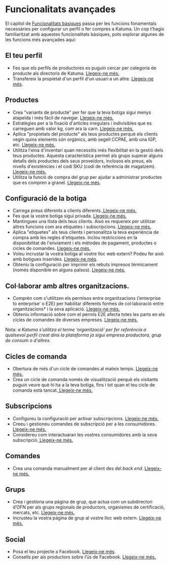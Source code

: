 # Funcionalitats avançades

El capítol de [Funcionalitats bàsiques](https://guia.katuma.org/basic-features) passa per les funcions fonamentals necessàries per configurar un perfil o fer compres a Katuma. Un cop t’hagis familiaritzat amb aquestes funcionalitats bàsiques, pots explorar algunes de les funcions més avançades aquí:

## El teu perfil

* Fes que els perfils de productores es puguin cercar per categoria de producte als directoris de Katuma. [Llegeix-ne més.](https://guia.katuma.org/funcionalitats-avancades/el-teu-perfil/fer-un-perfil-de-productora-cercable-per-categoria-de-producte)
* Transfereix la propietat d'un perfil d'un usuari a un altre. [Llegeix-ne més](https://guia.katuma.org/funcionalitats-avancades/el-teu-perfil/transferir-la-propietat-del-perfil).

## Productes

* Crea "variants de producte" per fer que la teva botiga sigui menys atapeïda i més fàcil de navegar. [Llegeix-ne més.](https://guia.katuma.org/funcionalitats-avancades/productes/variants-de-productes)
* Estratègies per a la fixació d'articles irregulars i indivisibles que es carreguen amb valor kg, com ara la carn. [Llegeix-ne més.](https://guia.katuma.org/funcionalitats-avancades/productes/posar-preu-a-productes-indivisibles-o-irregulars)
* Aplica "propietats del producte" als teus productes perquè els clients vegin quins elements són orgànics, amb segell CCPAE, amb una IGP, etc. [Llegeix-ne més.](https://guia.katuma.org/funcionalitats-avancades/productes/propietats-dels-productes)
* Utilitza l'eina d'inventari quan necessitis més flexibilitat en la gestió dels teus productes. Aquesta característica permet als grups superar alguns detalls dels productes dels seus proveïdors, inclosos els preus, els nivells d'existències i el codi SKU (codi de referència de magatzem).[ Llegeix-ne més.](https://guia.katuma.org/funcionalitats-avancades/productes/eina-dinventari)
* Utilitza la funció de compra del grup per ajudar a administrar productes que es compren a granel. [Llegeix-ne més](https://guia.katuma.org/funcionalitats-avancades/productes/compra-en-grup-comprar-a-lengros).

## Configuració de la botiga

* Carrega preus diferents a clients diferents.[ Llegeix-ne més.](https://guia.katuma.org/funcionalitats-avancades/productes/configuracio-de-la-botiga/preu-especific-segons-el-tipus-de-client)
* Fes que la vostre botiga sigui privada. [Llegeix-ne més.](https://guia.katuma.org/funcionalitats-avancades/productes/configuracio-de-la-botiga/botiga-privada)
* Mantingues una llista dels teus clients. Això es requereix per utilitzar altres funcions com ara etiquetes i subscripcions. [Llegeix-ne més.](https://guia.katuma.org/funcionalitats-avancades/productes/configuracio-de-la-botiga/consumidores)
* Aplica "etiquetes" als teus clients i personalitza la teva experiència de compra amb les regles d'etiquetes. Inclou restriccions en la disponibilitat de l'enviament i els mètodes de pagament, productes o cicles de comandes. [Llegeix-ne més.](https://guia.katuma.org/funcionalitats-avancades/configuracio-de-la-botiga/etiquetes-i-regles-de-les-etiquetes)
* Voleu incrustar la vostra botiga al vostre lloc web extern? Podeu fer això amb botigues inserides. [Llegeix-ne més](https://guia.katuma.org/funcionalitats-avancades/configuracio-de-la-botiga/incrustacio-de-la-botiga).&#x20;
* Obteniu la configuració per imprimir els rebuts impresos tèrmicament (només disponible en alguns països). [Llegeix-ne més.](https://guia.katuma.org/funcionalitats-avancades/configuracio-de-la-botiga/tiquets-impresos-en-paper-termic)

## Col·laborar amb altres organitzacions.

* Comprèn com s'utilitzen els permisos entre organitzacions (‘enterprise to enterprise’ o E2E) per habilitar diferents formes de col·laboració entre organitzacions\* i la seva aplicació. [Llegeix-ne més.](https://guia.katuma.org/funcionalitats-avancades/col-laboracio-amb-altres-organitzacions/permisos-e2e-enterprise-to-entreprise)
* Obteniu informació sobre com el permís E2E afecta totes les parts en els cicles de comandes de diverses empreses. [Llegeix-ne més.](https://guia.katuma.org/funcionalitats-avancades/col-laboracio-amb-altres-organitzacions/permisos-en-cicles-de-comanda-entre-multiples-organitzacions)

Nota: _a Katuma s’utilitza el terme ‘organització’ per fer referència a qualsevol perfil creat dins la plataforma ja sigui empresa productora, grup de consum o d'altres._

## Cicles de comanda

* Obertura de més d'un cicle de comandes al mateix temps. [Llegeix-ne més.](https://guia.katuma.org/funcionalitats-avancades/cicles-de-comanda/obrir-mes-dun-cicle-de-comanda)
* Crea un cicle de comanda només de visualització perquè els visitants puguin veure què hi ha a la teva botiga, fins i tot quan el teu cicle de comanda està tancat.[ Llegeix-ne més.](https://guia.katuma.org/funcionalitats-avancades/cicles-de-comanda/cicles-de-comanda-nomes-de-mostra)

## Subscripcions

* Configureu la configuració per activar subscripcions. [Llegeix-ne més.](https://guia.katuma.org/funcionalitats-avancades/subscripcions/subscripcions-configuracio)
* Creeu i gestioneu comandes de subscripció per a les consumidores. [Llegeix-ne més.](https://guia.katuma.org/funcionalitats-avancades/subscripcions/subscripcions-crear-i-gestionar-comandes)
* Considereu com interactuaran les vostres consumidores amb la seva subscripció.[ Llegeix-ne més.](https://guia.katuma.org/funcionalitats-avancades/subscripcions/subscripcions-la-perspectiva-de-la-consumidora)

## Comandes

* Crea una comanda manualment per al client des del _back end_. [Llegeix-ne més.](https://guia.katuma.org/funcionalitats-avancades/comandes/crear-comandes-manualment)

## Grups

* Crea i gestiona una pàgina de grup, que actua com un subdirectori d’OFN per als grups regionals de productors, organismes de certificació, mercats, etc. [Llegeix-ne més.](https://guia.katuma.org/funcionalitats-avancades/grups/pagina-de-grup)
* Incrusteu la vostra pàgina de grup al vostre lloc web extern. [Llegeix-ne més.](https://guia.katuma.org/funcionalitats-avancades/grups/incrustar-una-pagina-de-grup)

## Social

* Posa el teu projecte a Facebook. [Llegeix-ne més](https://guia.katuma.org/funcionalitats-avancades/social/la-teva-granja-a-facebook).
* Consells per als productors sobre l’ús de Facebook. [Llegeix-ne més.](https://guia.katuma.org/funcionalitats-avancades/social/consells-per-a-lus-de-facebook)
